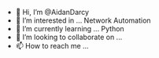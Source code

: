 - 👋 Hi, I’m @AidanDarcy
- 👀 I’m interested in ... Network Automation 
- 🌱 I’m currently learning ... Python
- 💞️ I’m looking to collaborate on ...
- 📫 How to reach me ...

<!---
AidanDarcy/AidanDarcy is a ✨ special ✨ repository because its `README.md` (this file) appears on your GitHub profile.
You can click the Preview link to take a look at your changes.
--->
